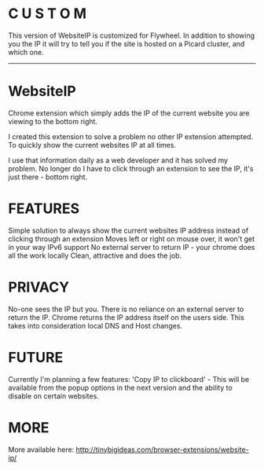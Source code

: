 C U S T O M
===========

This version of WebsiteIP is customized for Flywheel.  In addition to showing you the IP it will try to tell you if the site is hosted on a Picard cluster, and which one.

----------------------------

WebsiteIP
=========

Chrome extension which simply adds the IP of the current website you are viewing to the bottom right.

I created this extension to solve a problem no other IP extension attempted. To quickly show the current websites IP at all times.

I use that information daily as a web developer and it has solved my problem. No longer do I have to click through an extension to see the IP, it's just there - bottom right.

FEATURES
=========

Simple solution to always show the current websites IP address instead of clicking through an extension
Moves left or right on mouse over, it won't get in your way
IPv6 support
No external server to return IP - your chrome does all the work locally
Clean, attractive and does the job.

PRIVACY
=========

No-one sees the IP but you. There is no reliance on an external server to return the IP. Chrome returns the IP address itself on the users side. This takes into consideration local DNS and Host changes.

FUTURE
=========

Currently I'm planning a few features: 'Copy IP to clickboard' - This will be available from the popup options in the next version and the ability to disable on certain websites.

MORE
=========

More available here: http://tinybigideas.com/browser-extensions/website-ip/
